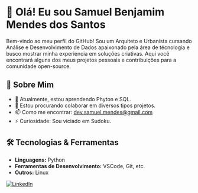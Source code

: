 # 👋 Olá! Eu sou Samuel Benjamim Mendes dos Santos

Bem-vindo ao meu perfil do GitHub! Sou um Arquiteto e Urbanista cursando Análise e Desenvolvimento de Dados apaixonado pela área de técnologia e busco mostrar minha experiencia em soluções criativas. Aqui você encontrará alguns dos meus projetos pessoais e contribuições para a comunidade open-source.

## 🚀 Sobre Mim

- 🌱 Atualmente, estou aprendendo Phyton e SQL.
- 👯 Estou procurando colaborar em diversos tipos projetos.
- 📫 Como me encontrar: dev.samuel.mendes@gmail.com
- ⚡ Curiosidade: Sou viciado em Sudoku.

## 🛠️ Tecnologias & Ferramentas

- **Linguagens:** Python
- **Ferramentas de Desenvolvimento:** VSCode, Git, etc.
- **Outros:** Linux

[![LinkedIn](https://img.shields.io/badge/LinkedIn-000?style=for-the-badge&logo=linkedin&logoColor=0E76A8)](https://www.linkedin.com/in/samuel-benjamim-mendes-dos-santos-845a1129/)